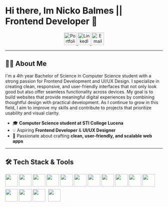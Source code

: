 # Hi there, Im Nicko Balmes || Frontend Developer 👋


<p align="center">
  <a href="https://balmesnicko.vercel.app" target="_blank">
    <img src="https://img.shields.io/badge/Portfolio-000000?style=for-the-badge&logo=vercel&logoColor=white" alt="Portfolio" height="40"/>
  </a>
  <a href="https://www.linkedin.com/in/nicko-balmes/" target="_blank">
    <img src="https://img.shields.io/badge/LinkedIn-0a66c2?style=for-the-badge&logo=linkedin&logoColor=white" alt="LinkedIn" height="40"/>
  </a>
  <a href="mailto:nckoblms@gmail.com" target="_blank">
    <img src="https://img.shields.io/badge/Email-EA4335?style=for-the-badge&logo=gmail&logoColor=white" alt="Email" height="40"/>
  </a>
</p>




---

## 👨‍💻 About Me  

I'm a 4th year Bachelor of Science in Computer Science student with a strong passion for Frontend Development and UI/UX Design. I specialize in creating clean, responsive, and user-friendly interfaces that not only look good but also offer seamless functionality across devices. My goal is to build websites that provide meaningful digital experiences by combining thoughtful design with practical development. As I continue to grow in this field, I aim to improve my skills and contribute to projects that prioritize usability and visual clarity.
- 🎓 **Computer Science student at STI College Lucena**  
- 💡 Aspiring **Frontend Developer** & **UI/UX Designer**  
- 🎨 Passionate about crafting **clean, user-friendly, and scalable web apps**  

---

## 🛠️ Tech Stack & Tools

<p align="left">
  <!-- Frontend -->
  <img src="https://cdn.jsdelivr.net/gh/devicons/devicon/icons/html5/html5-original.svg" width="40" height="40"/> 
  <img src="https://cdn.jsdelivr.net/gh/devicons/devicon/icons/css3/css3-original.svg" width="40" height="40"/> 
  <img src="https://cdn.jsdelivr.net/gh/devicons/devicon/icons/javascript/javascript-original.svg" width="40" height="40"/> 
  <img src="https://cdn.jsdelivr.net/gh/devicons/devicon/icons/react/react-original.svg" width="40" height="40"/> 
  <img src="https://www.vectorlogo.zone/logos/tailwindcss/tailwindcss-icon.svg" width="40" height="40"/> 
  
  <!-- Backend -->
  <img src="https://cdn.jsdelivr.net/gh/devicons/devicon/icons/php/php-original.svg" width="40" height="40"/> 
  <img src="https://cdn.jsdelivr.net/gh/devicons/devicon/icons/mysql/mysql-original.svg" width="40" height="40"/> 
  
  <!-- Tools -->
  <img src="https://cdn.jsdelivr.net/gh/devicons/devicon/icons/vscode/vscode-original.svg" width="40" height="40"/>
  <img src="https://cdn.jsdelivr.net/gh/devicons/devicon/icons/git/git-original.svg" width="40" height="40"/> 
  <img src="https://cdn.jsdelivr.net/gh/devicons/devicon/icons/github/github-original.svg" width="40" height="40"/> 
  <img src="https://cdn.jsdelivr.net/gh/devicons/devicon/icons/figma/figma-original.svg" width="40" height="40"/> 
  <img src="https://www.apachefriends.org/images/xampp-logo-ac950edf.svg" width="40" height="40"/> 
  <img src="https://cdn.jsdelivr.net/gh/devicons/devicon/icons/docker/docker-original.svg" width="40" height="40"/> 
  <img src="https://cdn.jsdelivr.net/gh/devicons/devicon/icons/mongodb/mongodb-original.svg" width="40" height="40"/>
  <img src="https://cdn.jsdelivr.net/gh/simple-icons/simple-icons/icons/notion.svg" width="40" height="40" style="background:white; padding:5px; border-radius:6px;"/>

</p>


